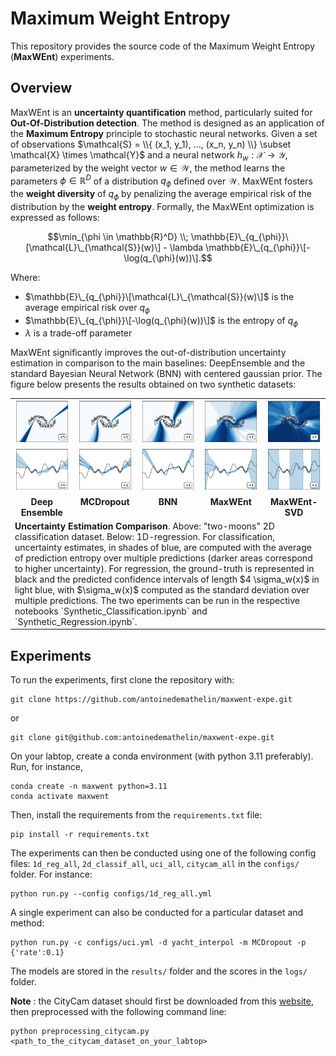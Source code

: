 # Maximum Weight Entropy

This repository provides the source code of the Maximum Weight Entropy (**MaxWEnt**) experiments.

## Overview

MaxWEnt is an **uncertainty quantification** method, particularly suited for **Out-Of-Distribution detection**. The method is designed as an application of the **Maximum Entropy** principle to stochastic neural networks. Given a set of observations $\mathcal{S} = \\{ (x_1, y_1), ..., (x_n, y_n) \\} \subset \mathcal{X} \times \mathcal{Y}$ and a neural network $h_w: \mathcal{X} \to \mathcal{Y}$, parameterized by the weight vector $w \in \mathcal{W}$, the method learns the parameters $\phi \in \mathbb{R}^D$ of a distribution $q_{\phi}$ defined over $\mathcal{W}$. MaxWEnt fosters the **weight diversity** of $q_{\phi}$ by penalizing the average empirical risk of the distribution by the **weight entropy**. Formally, the MaxWEnt optimization is expressed as follows:

$$\min_{\phi \in \mathbb{R}^D} \\; \mathbb{E}\_{q_{\phi}}\[\mathcal{L}\_{\mathcal{S}}(w)\] - \lambda \mathbb{E}\_{q_{\phi}}\[-\log(q_{\phi}(w))\].$$

Where:
 - $\mathbb{E}\_{q_{\phi}}\[\mathcal{L}\_{\mathcal{S}}(w)\]$ is the average empirical risk over $q_{\phi}$
 - $\mathbb{E}\_{q_{\phi}}\[-\log(q_{\phi}(w))\]$ is the entropy of $q_{\phi}$
 - $\lambda$ is a trade-off parameter

MaxWEnt significantly improves the out-of-distribution uncertainty estimation in comparison to the main baselines: DeepEnsemble and the standard Bayesian Neural Network (BNN) with centered gaussian prior. The figure below presents the results obtained on two synthetic datasets:

<table>
  <tr valign="top">
    <td width="20%">
         <img src="https://github.com/antoinedemathelin/maxwent-expe/blob/bd347b438a62c0acb0b5e4b7e7b1c6b61bf3531a/images/toy_cla_de_5.png">
    </td>
    <td width="20%">
         <img src="https://github.com/antoinedemathelin/maxwent-expe/blob/bd347b438a62c0acb0b5e4b7e7b1c6b61bf3531a/images/toy_cla_mcd_1.png">
    </td>
     <td width="20%">
         <img src="https://github.com/antoinedemathelin/maxwent-expe/blob/bd347b438a62c0acb0b5e4b7e7b1c6b61bf3531a/images/toy_cla_bnn_1.png">
    </td>
    <td width="20%">
         <img src="https://github.com/antoinedemathelin/maxwent-expe/blob/bd347b438a62c0acb0b5e4b7e7b1c6b61bf3531a/images/toy_cla_mwe_1.png">
    </td>
    <td width="20%">
         <img src="https://github.com/antoinedemathelin/maxwent-expe/blob/bd347b438a62c0acb0b5e4b7e7b1c6b61bf3531a/images/toy_cla_mwesvd_1.png">
    </td>
  </tr>
  <tr valign="top">
    <td width="20%">
         <img src="https://github.com/antoinedemathelin/maxwent-expe/blob/bd347b438a62c0acb0b5e4b7e7b1c6b61bf3531a/images/toy_reg_de_5.png">
    </td>
    <td width="20%">
         <img src="https://github.com/antoinedemathelin/maxwent-expe/blob/bd347b438a62c0acb0b5e4b7e7b1c6b61bf3531a/images/toy_reg_mcd_1.png">
    </td>
     <td width="20%">
         <img src="https://github.com/antoinedemathelin/maxwent-expe/blob/bd347b438a62c0acb0b5e4b7e7b1c6b61bf3531a/images/toy_reg_bnn_1.png">
    </td>
    <td width="20%">
         <img src="https://github.com/antoinedemathelin/maxwent-expe/blob/bd347b438a62c0acb0b5e4b7e7b1c6b61bf3531a/images/toy_reg_mwe_1.png">
    </td>
    <td width="20%">
         <img src="https://github.com/antoinedemathelin/maxwent-expe/blob/bd347b438a62c0acb0b5e4b7e7b1c6b61bf3531a/images/toy_reg_mwesvd_1.png">
    </td>
  </tr>
  <tr valign="top">
    <td width="20%" align="center">
         <b>Deep Ensemble</b>
    </td>
    <td width="20%" align="center">
         <b>MCDropout</b>
    </td>
     <td width="20%" align="center">
         <b>BNN</b>
    </td>
    <td width="20%" align="center">
         <b>MaxWEnt</b>
    </td>
    <td align="center" width="20%">
         <b>MaxWEnt-SVD</b>
    </td>
  </tr>
 <tr valign="top">
  <td width="100%" colspan="5">
   <b>Uncertainty Estimation Comparison</b>. Above: "two-moons" 2D classification dataset. Below: 1D-regression. For classification, uncertainty estimates, in shades of blue, are computed with the average of prediction entropy over multiple predictions (darker areas correspond to higher uncertainty). For regression, the ground-truth is represented in black and the predicted confidence intervals of length $4 \sigma_w(x)$  in light blue, with $\sigma_w(x)$ computed as the standard deviation over multiple predictions. The two eperiments can be run in the respective notebooks `Synthetic_Classification.ipynb` and `Synthetic_Regression.ipynb`.
   </td>
  </tr>
</table>

## Experiments

To run the experiments, first clone the repository with:
```
git clone https://github.com/antoinedemathelin/maxwent-expe.git
```
or
```
git clone git@github.com:antoinedemathelin/maxwent-expe.git
```
On your labtop, create a conda environment (with python 3.11 preferably). Run, for instance,
```
conda create -n maxwent python=3.11
conda activate maxwent
```
Then, install the requirements from the `requirements.txt` file:
```
pip install -r requirements.txt
```

The experiments can then be conducted using one of the following config files: `1d_reg_all`, `2d_classif_all`, `uci_all`, `citycam_all` in the `configs/` folder. For instance:
```
python run.py --config configs/1d_reg_all.yml
```
A single experiment can also be conducted for a particular dataset and method:
```
python run.py -c configs/uci.yml -d yacht_interpol -m MCDropout -p {'rate':0.1}
```
The models are stored in the `results/` folder and the scores in the `logs/` folder.

**Note** : the CityCam dataset should first be downloaded from this [website](https://www.citycam-cmu.com/), then preprocessed with the following command line:
```
python preprocessing_citycam.py <path_to_the_citycam_dataset_on_your_labtop>
```
